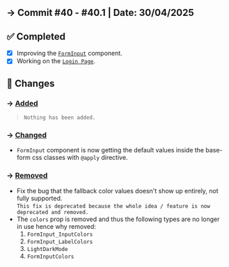 ## → Commit #40 - #40.1 | Date: 30/04/2025

## ✅ Completed

- [x] Improving the [`FormInput`](./src/components/FormInput.tsx) component.
- [x] Working on the [`Login Page`](./src/pages/Login.page.tsx).

## 🔄 Changes

### → <u>Added</u>

> `Nothing has been added.`

### → <u>Changed</u>

- `FormInput` component is now getting the default values inside the base-form css classes with `@apply` directive.

### → <u>Removed</u>

- Fix the bug that the fallback color values doesn't show up entirely, not fully supported.<br>
  `This fix is deprecated because the whole idea / feature is now deprecated and removed.`
- The `colors` prop is removed and thus the following types are no longer in use hence why removed:
  1. `FormInput_InputColors`
  2. `FormInput_LabelColors`
  3. `LightDarkMode`
  4. `FormInputColors`
